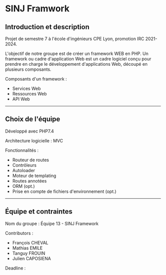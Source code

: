 # SINJ Framwork
## Introduction et description
Projet de semestre 7 à l'école d'ingénieurs CPE Lyon, promotion IRC 2021-2024.

L'objectif de notre groupe est de créer un framework WEB en PHP.
Un framework ou cadre d'application Web est un cadre logiciel conçu pour prendre en charge le développement d'applications Web, découpé en plusieurs composants.

Composants d'un framework :
- Services Web
- Ressources Web
- API Web

- - -

## Choix de l'équipe

Développé avec PHP7.4

Architecture logicielle :
MVC

Fonctionnalités :
- Routeur de routes
- Contrôleurs
- Autoloader
- Moteur de templating
- Routes annotées
- ORM (opt.)
- Prise en compte de fichiers d'environnement (opt.)

- - -

## Équipe et contraintes

Nom du groupe :
Équipe 13 - SINJ Framework

Contributors :
- François CHEVAL
- Mathias EMILE
- Tanguy FROUIN
- Julien CAPOSIENA

Deadline :
